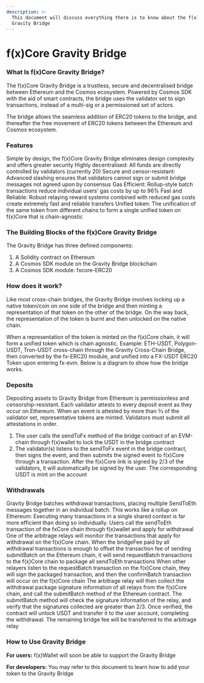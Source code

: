 ```yaml
---
description: >-
  This document will discuss everything there is to know about the f(x)Core
  Gravity Bridge
---
```


# f(x)Core Gravity Bridge

### What Is f(x)Core Gravity Bridge?

The f(x)Core Gravity Bridge is a trustless, secure and decentralised bridge between Ethereum and the Cosmos ecosystem. Powered by Cosmos SDK with the aid of smart contracts, the bridge uses the validator set to sign transactions, instead of a multi-sig or a permissioned set of actors.

The bridge allows the seamless addition of ERC20 tokens to the bridge, and thereafter the free movement of ERC20 tokens between the Ethereum and Cosmos ecosystem.

### Features

Simple by design, the f(x)Core Gravity Bridge eliminates design complexity and offers greater security Highly decentralised: All funds are directly controlled by validators (currently 20) Secure and censor-resistant: Advanced slashing ensures that validators cannot sign or submit bridge messages not agreed upon by consensus Gas Efficient: Rollup-style batch transactions reduce individual users’ gas costs by up to 96% Fast and Reliable: Robust relaying reward systems combined with reduced gas costs create extremely fast and reliable transfers Unified token: The unification of the same token from different chains to form a single unified token on f(x)Core that is chain-agnostic

### The Building Blocks of the f(x)Core Gravity Bridge

The Gravity Bridge has three defined components:

1. A Solidity contract on Ethereum
2. A Cosmos SDK module on the Gravity Bridge blockchain
3. A Cosmos SDK module: fxcore-ERC20

### How does it work?

Like most cross-chain bridges, the Gravity Bridge involves locking up a native token/coin on one side of the bridge and then minting a representation of that token on the other of the bridge. On the way back, the representation of the token is burnt and then unlocked on the native chain.

When a representation of the token is minted on the f(x)Core chain, it will form a unified token which is chain agnostic. Example: ETH-USDT, Polygon-USDT, Tron-USDT cross-chain through the Gravity Cross-Chain Bridge, then converted by the fx-ERC20 module, and unified into a FX-USDT ERC20 Token upon entering fx-evm. Below is a diagram to show how the bridge works.

### Deposits

Depositing assets to Gravity Bridge from Ethereum is permissionless and censorship-resistant. Each validator attests to every deposit event as they occur on Ethereum. When an event is attested by more than ⅔ of the validator set, representative tokens are minted. Validators must submit all attestations in order.

1. The user calls the sendToFx method of the bridge contract of an EVM-chain through f(x)wallet to lock the USDT in the bridge contract
2. The validator(s) listens to the sendToFx event in the bridge contract, then signs the event, and then submits the signed event to f(x)Core through a transaction. After the f(x)Core link is signed by 2/3 of the validators, it will automatically be signed by the user. The corresponding USDT is mint on the account

### Withdrawals

Gravity Bridge batches withdrawal transactions, placing multiple SendToEth messages together in an individual batch. This works like a rollup on Ethereum: Executing many transactions in a single shared context is far more efficient than doing so individually. Users call the sendToEth transaction of the fxCore chain through f(x)wallet and apply for withdrawal One of the arbitrage relays will monitor the transactions that apply for withdrawal on the f(x)Core chain. When the bridgeFee paid by all withdrawal transactions is enough to offset the transaction fee of sending submitBatch on the Ethereum chain, it will send requestBatch transactions to the f(x)Core chain to package all sendToEth transactions When other relayers listen to the requestBatch transaction on the f(x)Core chain, they will sign the packaged transaction, and then the confirmBatch transaction will occur on the f(x)Core chain The arbitrage relay will then collect the withdrawal package signature information of all relays from the f(x)Core chain, and call the submitBatch method of the Ethereum contract. The submitBatch method will check the signature information of the relay, and verify that the signatures collected are greater than 2/3. Once verified, the contract will unlock USDT and transfer it to the user account, completing the withdrawal. The remaining bridge fee will be transferred to the arbitrage relay

### How to Use Gravity Bridge

**For users:** f(x)Wallet will soon be able to support the Gravity Bridge

**For developers:** You may refer to this document to learn how to add your token to the Gravity Bridge
